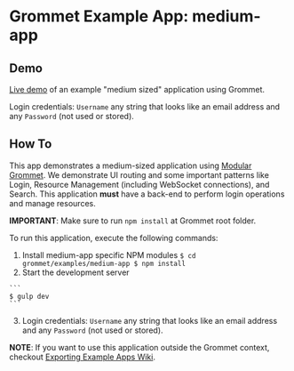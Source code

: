 # Grommet Example App: medium-app

## Demo
[Live demo](http://grommet.io/medium-app/) of an example "medium sized" application using Grommet.

Login credentials: `Username` any string that looks like an email address and any `Password` (not used or stored).

## How To
This app demonstrates a medium-sized application using [Modular Grommet](http://grommet.io/docs/documentation/modular-grommet).
We demonstrate UI routing and some important patterns like Login, Resource Management (including WebSocket connections), and Search. This application **must** have a back-end to perform login operations and manage resources.

**IMPORTANT**: Make sure to run `npm install` at Grommet root folder.

To run this application, execute the following commands:

  1. Install medium-app specific NPM modules
    ```
    $ cd grommet/examples/medium-app
    $ npm install
    ```
  2. Start the development server

    ```
    $ gulp dev
    ```

  3. Login credentials: `Username` any string that looks like an email address and any `Password` (not used or stored).

  **NOTE**: If you want to use this application outside the Grommet context, checkout [Exporting Example Apps Wiki](https://github.com/HewlettPackard/grommet/wiki/Exporting-examples-from-Grommet).

